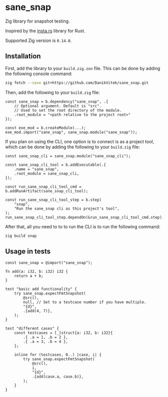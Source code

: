 # sane_snap

Zig library for snapshot testing.

Inspired by the [insta.rs](https://insta.rs) library for Rust.

Supported Zig version is `0.14.0`.

## Installation

First, add the library to your `build.zig.zon` file.
This can be done by adding the following console command:

```bash
zig fetch --save git+https://github.com/DanikVitek/sane_snap.git
```

Then, add the following to your `build.zig` file:

```zig
const sane_snap = b.dependency("sane_snap", .{
    // Optional argument. Default is "src".
    // Used to set the root directory of the module.
    .root_module = "<path relative to the project root>"
});

const exe_mod = b.createModule(...);
exe_mod.import("sane_snap", sane_snap.module("sane_snap"));
```

If you plan on using the CLI, one option is to connect is as a project tool,
which can be done by adding the following to your `build.zig` file:

```zig
const sane_snap_cli = sane_snap.module("sane_snap_cli");

const sane_snap_cli_tool = b.addExecutable(.{
    .name = "sane_snap",
    .root_module = sane_snap_cli,
});

const run_sane_snap_cli_tool_cmd = b.addRunArtifact(sane_snap_cli_tool);

const run_sane_snap_cli_tool_step = b.step(
    "snap",
    "Run the sane_snap cli as this project's tool",
);
run_sane_snap_cli_tool_step.dependOn(&run_sane_snap_cli_tool_cmd.step);
```

After that, all you need to to to run the CLI is to run the following command:

```bash
zig build snap
```

## Usage in tests

```zig
const sane_snap = @import("sane_snap");

fn add(a: i32, b: i32) i32 {
    return a + b;
}

test "basic add functionality" {
    try sane_snap.expectFmtSnapshot(
        @src(),
        null, // Set to a testcase number if you have multiple.
        "{d}",
        .{add(4, 7)},
    );
}

test "different cases" {
    const testcases = [_]struct{a: i32, b: i32}{
        .{ .a = 1, .b = 2 },
        .{ .a = 3, .b = 4 },
    };

    inline for (testcases, 0..) |case, i| {
        try sane_snap.expectFmtSnapshot(
            @src(),
            i,
            "{d}",
            .{add(case.a, case.b)},
        );
    }
}
```
